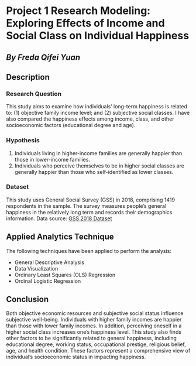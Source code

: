 # Project 1 Research Modeling: Exploring Effects of Income and Social Class on Individual Happiness
## *By Freda Qifei Yuan*

## Description
### Research Question
This study aims to examine how individuals’ long-term happiness is related to: (1) objective family income level; and (2) subjective social classes. I have also compared the happiness effects among income, class, and other socioeconomic factors (educational degree and age).

### Hypothesis
1. Individuals living in higher-income families are generally happier than those in lower-income families.
2. Individuals who perceive themselves to be in higher social classes are generally happier than those who self-identified as lower classes.

### Dataset
This study uses General Social Survey (GSS) in 2018, comprising 1419 respondents in the sample. The survey measures people’s general happiness in the relatively long term and records their demographics information. Data source: [GSS 2018 Dataset](https://gss.norc.org/get-the-data)

## Applied Analytics Technique
The following techniques have been applied to perform the analysis:
- General Descriptive Analysis
- Data Visualization
- Ordinary Least Squares (OLS) Regression
- Ordinal Logistic Regression


## Conclusion
Both objective economic resources and subjective social status influence subjective well-being. Individuals with higher family incomes are happier than those with lower family incomes. In addition, perceiving oneself in a higher social class increases one’s happiness level. This study also finds other factors to be significantly related to general happiness, including educational degree, working status, occupational prestige, religious belief, age, and health condition. These factors represent a comprehensive view of individual’s socioeconomic status in impacting happiness.
